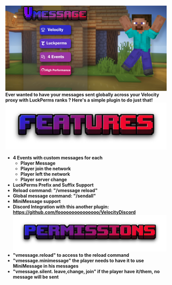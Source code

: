 ![](https://github.com/FeuSalamander/Vmessage/blob/main/src/main/resources/Vmessage_desc.jpg?raw=true)
**Ever wanted to have your messages sent globally across your Velocity proxy with LuckPerms ranks ? Here's a simple plugin to do just that!**
![](https://github.com/FeuSalamander/Vmessage/blob/main/src/main/resources/features.png?raw=true)
- **4 Events with custom messages for each**
  - **Player Message**
  - **Player join the network**
  - **Player left the network**
  - **Player server change**
- **LuckPerms Prefix and Suffix Support**
- **Reload command: "/vmessage reload"**
- **Global message command: "/sendall"**
- **MiniMessage support**
- **Discord Integration with this another plugin: https://github.com/fooooooooooooooo/VelocityDiscord**
![](https://github.com/FeuSalamander/Vmessage/blob/main/src/main/resources/permissions.png?raw=true)
- **"vmessage.reload" to access to the reload command**
- **"vmessage.minimessage" the player needs to have it to use MiniMessage in his messages**
- **"vmessage.silent. leave,change, join" if the player have it/them, no message will be sent**
